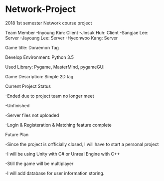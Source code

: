 # Network-Project
2018 1st semester Network course project

Team Member
-Inyoung Kim: Client
-Jinsuk Huh: Client
-Sangjae Lee: Server
-Jayoung Lee: Server
-Hyeonwoo Kang: Server


Game title: Doraemon Tag

Develop Environment: Python 3.5

Used Library: Pygame, MasterMind, pygameGUI

Game Description: Simple 2D tag


Current Project Status

-Ended due to project team no longer meet

-Unfinished

-Server files not uploaded

-Login & Registeration & Matching feature complete


Future Plan

-Since the project is orfficially closed, I will have to start a personal project

-I will be using Unity with C# or Unreal Engine with C++

-Still the game will be multiplayer

-I will add database for user information storing.
